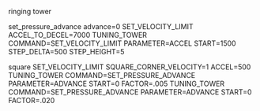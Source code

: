 ringing tower

set_pressure_advance advance=0
SET_VELOCITY_LIMIT ACCEL_TO_DECEL=7000
TUNING_TOWER COMMAND=SET_VELOCITY_LIMIT PARAMETER=ACCEL START=1500 STEP_DELTA=500 STEP_HEIGHT=5

square
SET_VELOCITY_LIMIT SQUARE_CORNER_VELOCITY=1 ACCEL=500
TUNING_TOWER COMMAND=SET_PRESSURE_ADVANCE PARAMETER=ADVANCE START=0 FACTOR=.005
TUNING_TOWER COMMAND=SET_PRESSURE_ADVANCE PARAMETER=ADVANCE START=0 FACTOR=.020